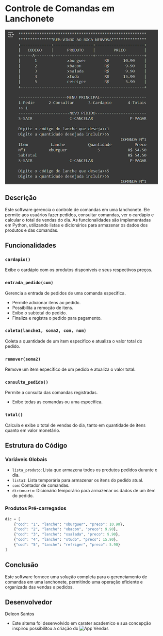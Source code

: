 # Controle de Comandas em Lanchonete
![Comanda](comanda_img.png)

## Descrição
Este software gerencia o controle de comandas em uma lanchonete. Ele permite aos usuários fazer pedidos, consultar comandas, ver o cardápio e calcular o total de vendas do dia. As funcionalidades são implementadas em Python, utilizando listas e dicionários para armazenar os dados dos produtos e das comandas.

## Funcionalidades

### `cardapio()`
Exibe o cardápio com os produtos disponíveis e seus respectivos preços.

### `entrada_pedido(com)`
Gerencia a entrada de pedidos de uma comanda específica.
- Permite adicionar itens ao pedido.
- Possibilita a remoção de itens.
- Exibe o subtotal do pedido.
- Finaliza e registra o pedido para pagamento.

### `coleta(lanche1, soma2, com, num)`
Coleta a quantidade de um item específico e atualiza o valor total do pedido.

### `remover(soma2)`
Remove um item específico de um pedido e atualiza o valor total.

### `consulta_pedido()`
Permite a consulta das comandas registradas.
- Exibe todas as comandas ou uma específica.

### `total()`
Calcula e exibe o total de vendas do dia, tanto em quantidade de itens quanto em valor monetário.

## Estrutura do Código

### Variáveis Globais
- `lista_produto`: Lista que armazena todos os produtos pedidos durante o dia.
- `lista1`: Lista temporária para armazenar os itens do pedido atual.
- `com`: Contador de comandas.
- `dicionario`: Dicionário temporário para armazenar os dados de um item do pedido.

### Produtos Pré-carregados
```python
dic = [
    {"cod": "1", "lanche": "xburguer", "preco": 10.90},
    {"cod": "2", "lanche": "xbacon", "preco": 9.90},
    {"cod": "3", "lanche": "xsalada", "preco": 9.90},
    {"cod": "4", "lanche": "xtudo", "preco": 15.90},
    {"cod": "5", "lanche": "refriger", "preco": 5.90}
]
```
## Conclusão
Este software fornece uma solução completa para o gerenciamento de comandas em uma lanchonete, permitindo uma operação eficiente e organizada das vendas e pedidos.

## Desenvolvedor
Deleon Santos
- Este sitema foi desenvolvido em carater academico e sua concepção inspirou possibilitou a criação do ![App Vendas](https://github.com/Deleon-Santos/APP-vendas-V2.1.1)


